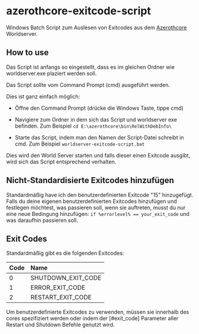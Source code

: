 # azerothcore-exitcode-script

Windows Batch Script zum Auslesen von Exitcodes aus dem [Azerothcore](https://github.com/azerothcore/azerothcore-wotlk) Worldserver.

## How to use

Das Script ist anfangs so eingestellt, dass es im gleichen Ordner wie worldserver.exe plaziert werden soll.

Das Script sollte vom Command Prompt (cmd) ausgeführt werden.

Dies ist ganz einfach möglich:

* Öffne den Command Prompt (drücke die Windows Taste, tippe cmd) 

* Navigiere zum Ordner in dem sich das Script und worldserver exe befinden. Zum Beispiel `cd E:\azerothcore\bin\RelWithDebInfo\`

* Starte das Script, indem man den Namen der Script-Datei schreibt in cmd. Zum Beispiel `worldserver-exitcode-script.bat`

Dies wird den World Server starten und falls dieser einen Exitcode ausgibt, wird sich das Script entsprechend verhalten.

## Nicht-Standardisierte Exitcodes hinzufügen

Standardmäßig have ich den benutzerdefinierten Exitcode "15" hinzugefügt. Falls du deine eigenen benutzerdefinierten Exitcodes hinzufügen und festlegen möchtest, was passieren soll, wenn sie auftreten, musst du nur eine neue Bedingung hinzufügen: `if %errorlevel% == your_exit_code` und was daraufhin passieren soll.

## Exit Codes

Standardmäßig gibt es die folgenden Exitcodes:

| Code | Name               |
| :--- | :----------------- |
| 0    | SHUTDOWN_EXIT_CODE |
| 1    | ERROR_EXIT_CODE    |
| 2    | RESTART_EXIT_CODE  |

Um benutzerdefinierte Exitcodes zu verwenden, müssen sie innerhalb des cores spezifiziert werden oder indem der [\#exit_code] Parameter aller Restart und Shutdown Befehle genutzt wird.
